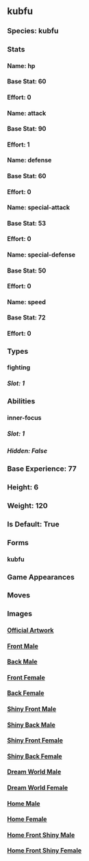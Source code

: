 ## kubfu
### Species: kubfu
### Stats
#### Name: hp
#### Base Stat: 60
#### Effort: 0
#### Name: attack
#### Base Stat: 90
#### Effort: 1
#### Name: defense
#### Base Stat: 60
#### Effort: 0
#### Name: special-attack
#### Base Stat: 53
#### Effort: 0
#### Name: special-defense
#### Base Stat: 50
#### Effort: 0
#### Name: speed
#### Base Stat: 72
#### Effort: 0
### Types
#### fighting
##### Slot: 1
### Abilities
#### inner-focus
##### Slot: 1
##### Hidden: False
### Base Experience: 77
### Height: 6
### Weight: 120
### Is Default: True
### Forms
#### kubfu
### Game Appearances
### Moves
### Images
#### [Official Artwork](https://raw.githubusercontent.com/PokeAPI/sprites/master/sprites/pokemon/other/official-artwork/891.png)
#### [Front Male](https://raw.githubusercontent.com/PokeAPI/sprites/master/sprites/pokemon/891.png)
#### [Back Male](https://raw.githubusercontent.com/PokeAPI/sprites/master/sprites/pokemon/back/891.png)
#### [Front Female](None)
#### [Back Female](None)
#### [Shiny Front Male](https://raw.githubusercontent.com/PokeAPI/sprites/master/sprites/pokemon/shiny/891.png)
#### [Shiny Back Male](https://raw.githubusercontent.com/PokeAPI/sprites/master/sprites/pokemon/back/891.png)
#### [Shiny Front Female](None)
#### [Shiny Back Female](None)
#### [Dream World Male](None)
#### [Dream World Female](None)
#### [Home Male](https://raw.githubusercontent.com/PokeAPI/sprites/master/sprites/pokemon/other/home/891.png)
#### [Home Female](None)
#### [Home Front Shiny Male](https://raw.githubusercontent.com/PokeAPI/sprites/master/sprites/pokemon/other/home/shiny/891.png)
#### [Home Front Shiny Female](None)